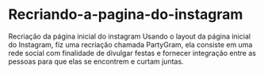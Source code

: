 # Recriando-a-pagina-do-instagram
Recriação da página inicial do instagram
Usando o layout da página inicial do Instagram, fiz uma recriação chamada PartyGram, ela consiste em uma rede social com finalidade de divulgar festas e fornecer
integração entre as pessoas para que elas se encontrem e curtam juntas.
